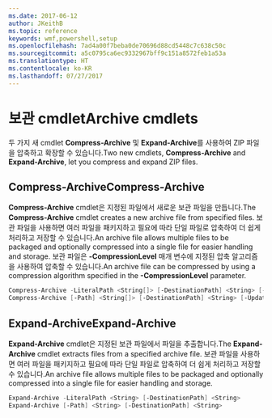 ```yaml
---
ms.date: 2017-06-12
author: JKeithB
ms.topic: reference
keywords: wmf,powershell,setup
ms.openlocfilehash: 7ad4a00f7beba0de70696d88cd5448c7c638c50c
ms.sourcegitcommit: a5c0795ca6ec9332967bff9c151a8572feb1a53a
ms.translationtype: HT
ms.contentlocale: ko-KR
ms.lasthandoff: 07/27/2017
---
```

# <a name="archive-cmdlets"></a><span data-ttu-id="c5d17-102">보관 cmdlet</span><span class="sxs-lookup"><span data-stu-id="c5d17-102">Archive cmdlets</span></span>

<span data-ttu-id="c5d17-103">두 가지 새 cmdlet **Compress-Archive** 및 **Expand-Archive**를 사용하여 ZIP 파일을 압축하고 확장할 수 있습니다.</span><span class="sxs-lookup"><span data-stu-id="c5d17-103">Two new cmdlets, **Compress-Archive** and **Expand-Archive**, let you compress and expand ZIP files.</span></span>

## <a name="compress-archive"></a><span data-ttu-id="c5d17-104">Compress-Archive</span><span class="sxs-lookup"><span data-stu-id="c5d17-104">Compress-Archive</span></span>
<span data-ttu-id="c5d17-105">**Compress-Archive** cmdlet은 지정된 파일에서 새로운 보관 파일을 만듭니다.</span><span class="sxs-lookup"><span data-stu-id="c5d17-105">The **Compress-Archive** cmdlet creates a new archive file from specified files.</span></span> <span data-ttu-id="c5d17-106">보관 파일을 사용하면 여러 파일을 패키지하고 필요에 따라 단일 파일로 압축하여 더 쉽게 처리하고 저장할 수 있습니다.</span><span class="sxs-lookup"><span data-stu-id="c5d17-106">An archive file allows multiple files to be packaged and optionally compressed into a single file for easier handling and storage.</span></span> <span data-ttu-id="c5d17-107">보관 파일은 **-CompressionLevel** 매개 변수에 지정된 압축 알고리즘을 사용하여 압축할 수 있습니다.</span><span class="sxs-lookup"><span data-stu-id="c5d17-107">An archive file can be compressed by using a compression algorithm specified in the **-CompressionLevel** parameter.</span></span>
```powershell
Compress-Archive -LiteralPath <String[]> [-DestinationPath] <String> [-Update] [-CompressionLevel <Microsoft.PowerShell.Commands.CompressionLevel>] 
Compress-Archive [-Path] <String[]> [-DestinationPath] <String> [-Update] [-CompressionLevel <Microsoft.PowerShell.Commands.CompressionLevel>]
```

## <a name="expand-archive"></a><span data-ttu-id="c5d17-108">Expand-Archive</span><span class="sxs-lookup"><span data-stu-id="c5d17-108">Expand-Archive</span></span>
<span data-ttu-id="c5d17-109">**Expand-Archive** cmdlet은 지정된 보관 파일에서 파일을 추출합니다.</span><span class="sxs-lookup"><span data-stu-id="c5d17-109">The **Expand-Archive** cmdlet extracts files from a specified archive file.</span></span> <span data-ttu-id="c5d17-110">보관 파일을 사용하면 여러 파일을 패키지하고 필요에 따라 단일 파일로 압축하여 더 쉽게 처리하고 저장할 수 있습니다.</span><span class="sxs-lookup"><span data-stu-id="c5d17-110">An archive file allows multiple files to be packaged and optionally compressed into a single file for easier handling and storage.</span></span>
```powershell
Expand-Archive -LiteralPath <String> [-DestinationPath] <String>
Expand-Archive [-Path] <String> [-DestinationPath] <String>
```

